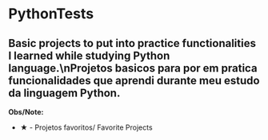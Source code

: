 # PythonTests
## Basic projects to put into practice functionalities I learned while studying Python language.\nProjetos basicos para por em pratica funcionalidades que aprendi durante meu estudo da linguagem Python.
**Obs/Note:**

- ★ - Projetos favoritos/ Favorite Projects
